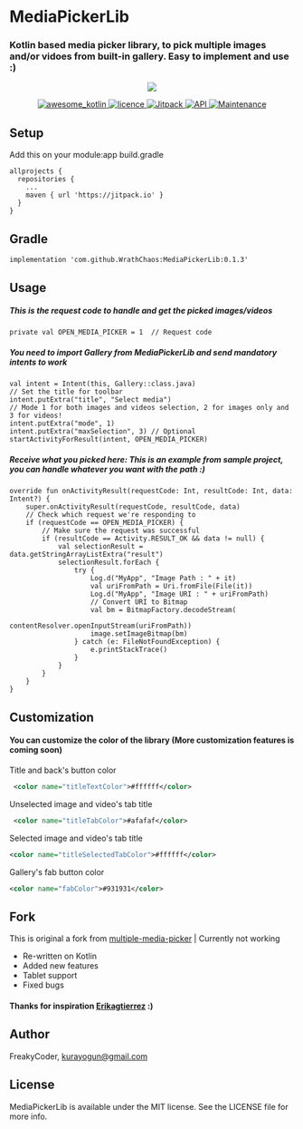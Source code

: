 # MediaPickerLib
### Kotlin based media picker library, to pick multiple images and/or vidoes from built-in gallery. Easy to implement and use :) 
<p align="center">
<img src="https://github.com/WrathChaos/MediaPickerLib/blob/master/MediaPickerLibAsset.jpg">
</p>

<p align="center">
<a href="https://github.com/WrathChaos/MediaPickerLib">
<img src=https://kotlin.link/awesome-kotlin.svg"
alt="awesome_kotlin">
</a>
<a href="https://opensource.org/licenses/MIT">
<img src="https://img.shields.io/badge/License-MIT-yellow.svg"
alt="licence">
</a>
<a href="https://jitpack.io/#WrathChaos/MediaPickerLib">
<img src="https://jitpack.io/v/WrathChaos/MediaPickerLib.svg"
alt="Jitpack">
</a>
<a href="https://android-arsenal.com/api?level=19">
<img src="https://img.shields.io/badge/API-19%2B-brightgreen.svg?style=flat)"
alt="API">
               
</a>
<a href="https://github.com/WrathChaos/MediaPickerLib">
<img src="https://img.shields.io/badge/Maintained%3F-yes-green.svg)"
alt="Maintenance">
</a>
</p>


## Setup
Add this on your module:app build.gradle
```
allprojects {
  repositories {
  	...
  	maven { url 'https://jitpack.io' }
  }
}
```
## Gradle

```
implementation 'com.github.WrathChaos:MediaPickerLib:0.1.3'
```

## Usage


##### This is the request code to handle and get the picked images/videos
```
private val OPEN_MEDIA_PICKER = 1  // Request code
```


##### You need to import Gallery from MediaPickerLib and send mandatory intents to work
```
val intent = Intent(this, Gallery::class.java)
// Set the title for toolbar
intent.putExtra("title", "Select media")
// Mode 1 for both images and videos selection, 2 for images only and 3 for videos!
intent.putExtra("mode", 1)
intent.putExtra("maxSelection", 3) // Optional
startActivityForResult(intent, OPEN_MEDIA_PICKER)
```


##### Receive what you picked here: This is an example from sample project, you can handle whatever you want with the path :)

```
override fun onActivityResult(requestCode: Int, resultCode: Int, data: Intent?) {
    super.onActivityResult(requestCode, resultCode, data)
    // Check which request we're responding to
    if (requestCode == OPEN_MEDIA_PICKER) {
        // Make sure the request was successful
        if (resultCode == Activity.RESULT_OK && data != null) {
            val selectionResult = data.getStringArrayListExtra("result")
            selectionResult.forEach {
                try {
                    Log.d("MyApp", "Image Path : " + it)
                    val uriFromPath = Uri.fromFile(File(it))
                    Log.d("MyApp", "Image URI : " + uriFromPath)
                    // Convert URI to Bitmap
                    val bm = BitmapFactory.decodeStream(
                            contentResolver.openInputStream(uriFromPath))
                    image.setImageBitmap(bm)
                } catch (e: FileNotFoundException) {
                    e.printStackTrace()
                }
            }
        }
    }
}
```

## Customization

#### You can customize the color of the library (More customization features is coming soon)

Title and back's button color
```xml
 <color name="titleTextColor">#ffffff</color>  
```
Unselected image and video's tab title
```xml
 <color name="titleTabColor">#afafaf</color>   
```
Selected image and video's tab title
```xml
<color name="titleSelectedTabColor">#ffffff</color>
``` 
Gallery's fab button color
```xml
<color name="fabColor">#931931</color>
``` 
## Fork
This is original a fork from [multiple-media-picker](https://github.com/erikagtierrez/multiple-media-picker) | Currently not working 
* Re-written on Kotlin
* Added new features 
* Tablet support
* Fixed bugs

#### Thanks for inspiration [Erikagtierrez](https://github.com/erikagtierrez) :)

## Author

FreakyCoder, kurayogun@gmail.com

## License

MediaPickerLib is available under the MIT license. See the LICENSE file for more info.

